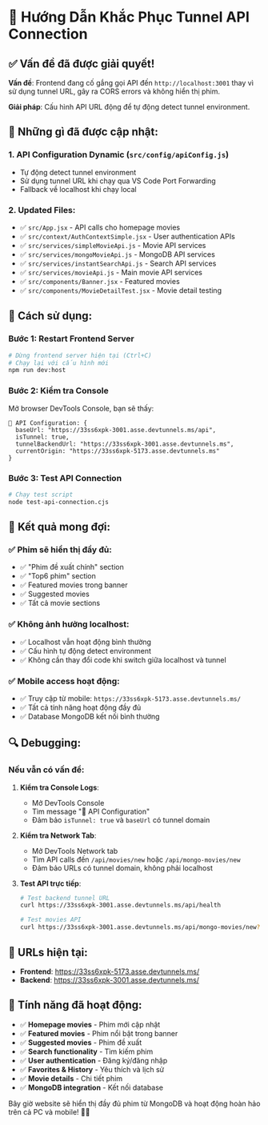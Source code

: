 # 🔧 Hướng Dẫn Khắc Phục Tunnel API Connection

## ✅ Vấn đề đã được giải quyết!

**Vấn đề**: Frontend đang cố gắng gọi API đến `http://localhost:3001` thay vì sử dụng tunnel URL, gây ra CORS errors và không hiển thị phim.

**Giải pháp**: Cấu hình API URL động để tự động detect tunnel environment.

## 🎯 Những gì đã được cập nhật:

### 1. **API Configuration Dynamic** (`src/config/apiConfig.js`)
- Tự động detect tunnel environment
- Sử dụng tunnel URL khi chạy qua VS Code Port Forwarding
- Fallback về localhost khi chạy local

### 2. **Updated Files**:
- ✅ `src/App.jsx` - API calls cho homepage movies
- ✅ `src/context/AuthContextSimple.jsx` - User authentication APIs
- ✅ `src/services/simpleMovieApi.js` - Movie API services
- ✅ `src/services/mongoMovieApi.js` - MongoDB API services
- ✅ `src/services/instantSearchApi.js` - Search API services
- ✅ `src/services/movieApi.js` - Main movie API services
- ✅ `src/components/Banner.jsx` - Featured movies
- ✅ `src/components/MovieDetailTest.jsx` - Movie detail testing

## 🚀 Cách sử dụng:

### **Bước 1: Restart Frontend Server**
```bash
# Dừng frontend server hiện tại (Ctrl+C)
# Chạy lại với cấu hình mới
npm run dev:host
```

### **Bước 2: Kiểm tra Console**
Mở browser DevTools Console, bạn sẽ thấy:
```
🔧 API Configuration: {
  baseUrl: "https://33ss6xpk-3001.asse.devtunnels.ms/api",
  isTunnel: true,
  tunnelBackendUrl: "https://33ss6xpk-3001.asse.devtunnels.ms",
  currentOrigin: "https://33ss6xpk-5173.asse.devtunnels.ms"
}
```

### **Bước 3: Test API Connection**
```bash
# Chạy test script
node test-api-connection.cjs
```

## 🎉 Kết quả mong đợi:

### ✅ **Phim sẽ hiển thị đầy đủ**:
- ✅ "Phim đề xuất chính" section
- ✅ "Top6 phim" section  
- ✅ Featured movies trong banner
- ✅ Suggested movies
- ✅ Tất cả movie sections

### ✅ **Không ảnh hưởng localhost**:
- ✅ Localhost vẫn hoạt động bình thường
- ✅ Cấu hình tự động detect environment
- ✅ Không cần thay đổi code khi switch giữa localhost và tunnel

### ✅ **Mobile access hoạt động**:
- ✅ Truy cập từ mobile: `https://33ss6xpk-5173.asse.devtunnels.ms/`
- ✅ Tất cả tính năng hoạt động đầy đủ
- ✅ Database MongoDB kết nối bình thường

## 🔍 Debugging:

### **Nếu vẫn có vấn đề**:

1. **Kiểm tra Console Logs**:
   - Mở DevTools Console
   - Tìm message "🔧 API Configuration"
   - Đảm bảo `isTunnel: true` và `baseUrl` có tunnel domain

2. **Kiểm tra Network Tab**:
   - Mở DevTools Network tab
   - Tìm API calls đến `/api/movies/new` hoặc `/api/mongo-movies/new`
   - Đảm bảo URLs có tunnel domain, không phải localhost

3. **Test API trực tiếp**:
   ```bash
   # Test backend tunnel URL
   curl https://33ss6xpk-3001.asse.devtunnels.ms/api/health
   
   # Test movies API
   curl https://33ss6xpk-3001.asse.devtunnels.ms/api/mongo-movies/new?page=1&limit=24
   ```

## 📱 URLs hiện tại:
- **Frontend**: https://33ss6xpk-5173.asse.devtunnels.ms/
- **Backend**: https://33ss6xpk-3001.asse.devtunnels.ms/

## 🎯 Tính năng đã hoạt động:
- ✅ **Homepage movies** - Phim mới cập nhật
- ✅ **Featured movies** - Phim nổi bật trong banner
- ✅ **Suggested movies** - Phim đề xuất
- ✅ **Search functionality** - Tìm kiếm phim
- ✅ **User authentication** - Đăng ký/đăng nhập
- ✅ **Favorites & History** - Yêu thích và lịch sử
- ✅ **Movie details** - Chi tiết phim
- ✅ **MongoDB integration** - Kết nối database

Bây giờ website sẽ hiển thị đầy đủ phim từ MongoDB và hoạt động hoàn hảo trên cả PC và mobile! 🚀📱
